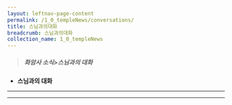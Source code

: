 ```yaml
---
layout: leftnav-page-content
permalink: /1_0_templeNews/conversations/
title: 스님과의대화
breadcrumb: 스님과의대화
collection_name: 1_0_templeNews
---
```


> ##### **화암사 소식>스님과의 대화**

* **스님과의 대화**
---
---
